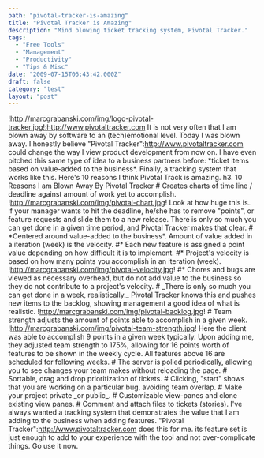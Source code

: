 ```yaml
---
path: "pivotal-tracker-is-amazing"
title: "Pivotal Tracker is Amazing"
description: "Mind blowing ticket tracking system, Pivotal Tracker."
tags: 
  - "Free Tools"
  - "Management"
  - "Productivity"
  - "Tips & Misc"
date: "2009-07-15T06:43:42.000Z"
draft: false
category: "test"
layout: "post"
---
```


!http://marcgrabanski.com/img/logo-pivotal-tracker.jpg!:http://www.pivotaltracker.com It is not very often that I am blown away by software to an (tech)emotional level. Today I was blown away. I honestly believe "Pivotal Tracker":http://www.pivotaltracker.com could change the way I view product development from now on. I have even pitched this same type of idea to a business partners before: \*ticket items based on value-added to the business\*. Finally, a tracking system that works like this. Here's 10 reasons I think Pivotal Track is amazing. h3. 10 Reasons I am Blown Away By Pivotal Tracker # Creates charts of time line / deadline against amount of work yet to accomplish. !http://marcgrabanski.com/img/pivotal-chart.jpg! Look at how huge this is.. if your manager wants to hit the deadline, he/she has to remove "points", or feature requests and slide them to a new release. There is only so much you can get done in a given time period, and Pivotal Tracker makes that clear. # \*Centered around value-added to the business\*. Amount of value added in a iteration (week) is the velocity. #* Each new feature is assigned a point value depending on how difficult it is to implement. #* Project's velocity is based on how many points you accomplish in an iteration (week). !http://marcgrabanski.com/img/pivotal-velocity.jpg! #* Chores and bugs are viewed as necessary overhead, but do not add value to the business so they do not contribute to a project's velocity. # \_There is only so much you can get done in a week, realistically.\_ Pivotal Tracker knows this and pushes new items to the backlog, showing management a good idea of what is realistic. !http://marcgrabanski.com/img/pivotal-backlog.jpg! # Team strength adjusts the amount of points able to accomplish in a given week. !http://marcgrabanski.com/img/pivotal-team-strength.jpg! Here the client was able to accomplish 9 points in a given week typically. Upon adding me, they adjusted team strength to 175%, allowing for 16 points worth of features to be shown in the weekly cycle. All features above 16 are scheduled for following weeks. # The server is polled periodically, allowing you to see changes your team makes without reloading the page. # Sortable, drag and drop prioritization of tickets. # Clicking, "start" shows that you are working on a particular bug, avoiding team overlap. # Make your project private \_or public\_. # Customizable view-panes and clone existing view panes. # Comment and attach files to tickets (stories). I've always wanted a tracking system that demonstrates the value that I am adding to the business when adding features. "Pivotal Tracker":http://www.pivotaltracker.com does this for me. its feature set is just enough to add to your experience with the tool and not over-complicate things. Go use it now.